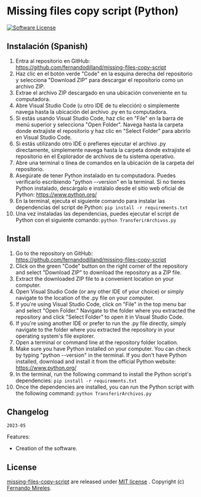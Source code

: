 # Missing files copy script (Python)

[![Software License](https://img.shields.io/badge/license-MIT-brightgreen.svg)](LICENSE)

## Instalación (Spanish)

1. Entra al repositorio en GitHub: https://github.com/fernandodilland/missing-files-copy-script
2. Haz clic en el botón verde "Code" en la esquina derecha del repositorio y selecciona "Download ZIP" para descargar el repositorio como un archivo ZIP.
3. Extrae el archivo ZIP descargado en una ubicación conveniente en tu computadora.
4. Abre Visual Studio Code (u otro IDE de tu elección) o simplemente navega hasta la ubicación del archivo .py en tu computadora.
5. Si estás usando Visual Studio Code, haz clic en "File" en la barra de menú superior y selecciona "Open Folder". Navega hasta la carpeta donde extrajiste el repositorio y haz clic en "Select Folder" para abrirlo en Visual Studio Code.
6. Si estás utilizando otro IDE o prefieres ejecutar el archivo .py directamente, simplemente navega hasta la carpeta donde extrajiste el repositorio en el Explorador de archivos de tu sistema operativo.
7. Abre una terminal o línea de comandos en la ubicación de la carpeta del repositorio.
8. Asegúrate de tener Python instalado en tu computadora. Puedes verificarlo escribiendo "python --version" en la terminal. Si no tienes Python instalado, descárgalo e instálalo desde el sitio web oficial de Python: https://www.python.org/
9. En la terminal, ejecuta el siguiente comando para instalar las dependencias del script de Python: `pip install -r requirements.txt`
10. Una vez instaladas las dependencias, puedes ejecutar el script de Python con el siguiente comando: `python TransferirArchivos.py`

## Install

1. Go to the repository on GitHub: https://github.com/fernandodilland/missing-files-copy-script
2. Click on the green "Code" button on the right corner of the repository and select "Download ZIP" to download the repository as a ZIP file.
3. Extract the downloaded ZIP file to a convenient location on your computer.
4. Open Visual Studio Code (or any other IDE of your choice) or simply navigate to the location of the .py file on your computer.
5. If you're using Visual Studio Code, click on "File" in the top menu bar and select "Open Folder." Navigate to the folder where you extracted the repository and click "Select Folder" to open it in Visual Studio Code.
6. If you're using another IDE or prefer to run the .py file directly, simply navigate to the folder where you extracted the repository in your operating system's file explorer.
7. Open a terminal or command line at the repository folder location.
8. Make sure you have Python installed on your computer. You can check by typing "python --version" in the terminal. If you don't have Python installed, download and install it from the official Python website: https://www.python.org/
9. In the terminal, run the following command to install the Python script's dependencies: `pip install -r requirements.txt`
10. Once the dependencies are installed, you can run the Python script with the following command: `python TransferirArchivos.py`

## Changelog

`2023-05`

Features:
- Creation of the software.

## License

[missing-files-copy-script](https://github.com/fernandomireles/missing-files-copy-script/) are released under [MIT license](https://github.com/fernandodilland/missing-files-copy-script/blob/main/LICENSE) . Copyright (c) [Fernando Mireles](https://github.com/fernandomireles).
